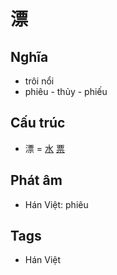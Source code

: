 # 漂

## Nghĩa

* trôi nổi
* phiêu - thủy - phiếu

## Cấu trúc
* 漂 = [水](水.md) [票](票.md)

## Phát âm

* Hán Việt: phiêu

## Tags
* Hán Việt

<script>window.HANZI_FIELD='漂';</script>
